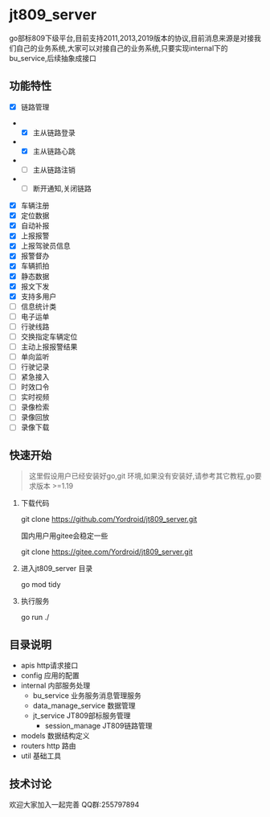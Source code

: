 # jt809_server
   go部标809下级平台,目前支持2011,2013,2019版本的协议,目前消息来源是对接我们自己的业务系统,大家可以对接自己的业务系统,只要实现internal下的bu_service,后续抽象成接口
## 功能特性
- [X] 链路管理
- - [X] 主从链路登录
- - [X] 主从链路心跳
- - [ ] 主从链路注销
- - [ ] 断开通知,关闭链路
- [X] 车辆注册
- [X] 定位数据
- [X] 自动补报
- [X] 上报报警
- [X] 上报驾驶员信息
- [X] 报警督办
- [X] 车辆抓拍
- [X] 静态数据
- [X] 报文下发
- [X] 支持多用户
- [ ] 信息统计类
- [ ] 电子运单
- [ ] 行驶线路
- [ ] 交换指定车辆定位
- [ ] 主动上报报警结果
- [ ] 单向监听
- [ ] 行驶记录
- [ ] 紧急接入
- [ ] 时效口令
- [ ] 实时视频
- [ ] 录像检索
- [ ] 录像回放
- [ ] 录像下载
## 快速开始
> 这里假设用户已经安装好go,git 环境,如果没有安装好,请参考其它教程,go要求版本 >=1.19

1. 下载代码

    git clone https://github.com/Yordroid/jt809_server.git

    国内用户用gitee会稳定一些

    git clone https://gitee.com/Yordroid/jt809_server.git
2. 进入jt809_server 目录

   go mod tidy
3. 执行服务

   go run ./

 

## 目录说明
- apis  http请求接口
- config 应用的配置
- internal 内部服务处理
   - bu_service 业务服务消息管理服务
   - data_manage_service 数据管理
   - jt_service JT809部标服务管理
      - session_manage JT809链路管理
- models 数据结构定义
- routers http 路由
- util 基础工具
## 技术讨论
欢迎大家加入一起完善 QQ群:255797894